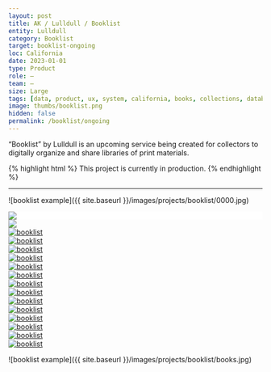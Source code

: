 ```yaml
---
layout: post
title: AK / Lulldull / Booklist
entity: Lulldull
category: Booklist
target: booklist-ongoing
loc: California
date: 2023-01-01
type: Product
role: –
team: –
size: Large
tags: [data, product, ux, system, california, books, collections, database, css, ongoing]
image: thumbs/booklist.png
hidden: false
permalink: /booklist/ongoing
---
```


<div class="bg_color_none">
<div class="large_words">
“Booklist” by Lulldull is an upcoming service being created for collectors to digitally organize and share libraries of print materials.
</div>
</div>


{% highlight html %}
This project is currently in production.
{% endhighlight %}

---


![booklist example]({{ site.baseurl }}/images/projects/booklist/0000.jpg)

<div style="background-color:white">
	<div>
		<img src="{{site.baseurl}}/images/projects/booklist/ipad.png">
	</div>
</div>

<div>
	<img src="{{site.baseurl}}/images/projects/booklist/ipad_profile.jpg">
</div>

<div class="inst_01">
  <div class="inst_02">
    <a href="{{site.baseurl}}/images/projects/booklist/01.png" target="_blank">
    <img src="{{site.baseurl}}/images/projects/booklist/01.png" alt="booklist"></a>
  </div>
  <div class="inst_02">
    <a href="{{site.baseurl}}/images/projects/booklist/02.png" target="_blank">
    <img src="{{site.baseurl}}/images/projects/booklist/02.png" alt="booklist"></a>
  </div>
  <div class="inst_02">
    <a href="{{site.baseurl}}/images/projects/booklist/03.png" target="_blank">
    <img src="{{site.baseurl}}/images/projects/booklist/03.png" alt="booklist"></a>
  </div>
</div>

<!-- <div class="booklist_normal">
	<img src="{{site.baseurl}}/images/projects/booklist/lotsofbooks_04.jpg" alt="booklist">
</div> -->

<div class="inst_01">
  <div class="inst_02">
    <a href="{{site.baseurl}}/images/projects/booklist/04.png" target="_blank">
    <img src="{{site.baseurl}}/images/projects/booklist/04.png" alt="booklist"></a>
  </div>
  <div class="inst_02">
    <a href="{{site.baseurl}}/images/projects/booklist/05.png" target="_blank">
    <img src="{{site.baseurl}}/images/projects/booklist/05.png" alt="booklist"></a>
  </div>
  <div class="inst_02">
    <a href="{{site.baseurl}}/images/projects/booklist/06.png" target="_blank">
    <img src="{{site.baseurl}}/images/projects/booklist/06.png" alt="booklist"></a>
  </div>
</div>

<div class="inst_01">
  <div class="inst_02">
    <a href="{{site.baseurl}}/images/projects/booklist/10.png" target="_blank">
    <img src="{{site.baseurl}}/images/projects/booklist/10.png" alt="booklist"></a>
  </div>
  <div class="inst_02">
    <a href="{{site.baseurl}}/images/projects/booklist/11.png" target="_blank">
    <img src="{{site.baseurl}}/images/projects/booklist/11.png" alt="booklist"></a>
  </div>
</div>

<div class="inst_01">
  <div class="inst_02">
    <a href="{{site.baseurl}}/images/projects/booklist/12.png" target="_blank">
    <img src="{{site.baseurl}}/images/projects/booklist/12.png" alt="booklist"></a>
  </div>
  <div class="inst_02">
    <a href="{{site.baseurl}}/images/projects/booklist/13.png" target="_blank">
    <img src="{{site.baseurl}}/images/projects/booklist/13.png" alt="booklist"></a>
  </div>
  <div class="inst_02">
    <a href="{{site.baseurl}}/images/projects/booklist/14.png" target="_blank">
    <img src="{{site.baseurl}}/images/projects/booklist/14.png" alt="booklist"></a>
  </div>
</div>

<!-- <div class="booklist_normal">
	<img src="{{site.baseurl}}/images/projects/booklist/lotsofbooks_01.jpg" alt="booklist">
</div> -->

<div class="inst_01">
  <div class="inst_02">
    <a href="{{site.baseurl}}/images/projects/booklist/07.png" target="_blank">
    <img src="{{site.baseurl}}/images/projects/booklist/07.png" alt="booklist"></a>
  </div>
  <div class="inst_02">
    <a href="{{site.baseurl}}/images/projects/booklist/08.png" target="_blank">
    <img src="{{site.baseurl}}/images/projects/booklist/08.png" alt="booklist"></a>
  </div>
  <div class="inst_02">
    <a href="{{site.baseurl}}/images/projects/booklist/09.png" target="_blank">
    <img src="{{site.baseurl}}/images/projects/booklist/09.png" alt="booklist"></a>
  </div>
</div>

<!-- <div class="booklist_normal">
	<img src="{{site.baseurl}}/images/projects/booklist/lotsofbooks_02.jpg" alt="booklist">
</div> -->





<!-- <div class="booklist_normal">
	<img src="{{site.baseurl}}/images/projects/booklist/lotsofbooks_03.jpg" alt="booklist">
</div> -->


![booklist example]({{ site.baseurl }}/images/projects/booklist/books.jpg)


